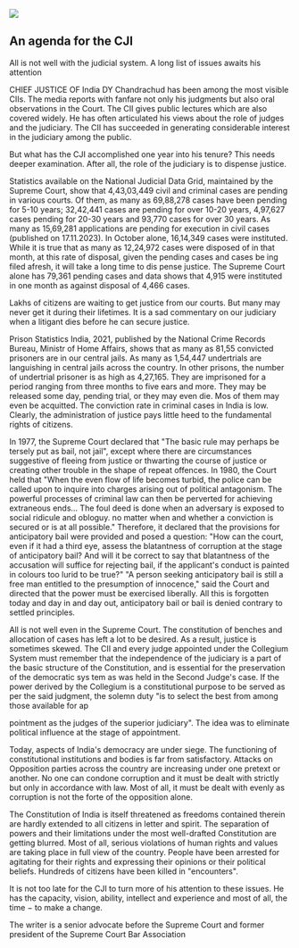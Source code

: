 ![](_page_0_Picture_0.jpeg)

## An agenda for the CJI

All is not well with the judicial system. A long list of issues awaits his attention

CHIEF JUSTICE OF India DY Chandrachud has been among the most visible CIIs. The media reports with fanfare not only his judgments but also oral observations in the Court. The CII gives public lectures which are also covered widely. He has often articulated his views about the role of judges and the judiciary. The CII has succeeded in generating considerable interest in the judiciary among the public.

But what has the CJI accomplished one year into his tenure? This needs deeper examination. After all, the role of the judiciary is to dispense justice.

Statistics available on the National Judicial Data Grid, maintained by the Supreme Court, show that 4,43,03,449 civil and criminal cases are pending in various courts. Of them, as many as 69,88,278 cases have been pending for 5-10 years; 32,42,441 cases are pending for over 10-20 years, 4,97,627 cases pending for 20-30 years and 93,770 cases for over 30 years. As many as 15,69,281 applications are pending for execution in civil cases (published on 17.11.2023). In October alone, 16,14,349 cases were instituted. While it is true that as many as 12,24,972 cases were disposed of in that month, at this rate of disposal, given the pending cases and cases be ing filed afresh, it will take a long time to dis pense justice. The Supreme Court alone has 79,361 pending cases and data shows that 4,915 were instituted in one month as against disposal of 4,466 cases.

Lakhs of citizens are waiting to get justice from our courts. But many may never get it during their lifetimes. It is a sad commentary on our judiciary when a litigant dies before he can secure justice.

Prison Statistics India, 2021, published by the National Crime Records Bureau, Ministr of Home Affairs, shows that as many as 81,55 convicted prisoners are in our central jails. As many as 1,54,447 undertrials are languishing in central jails across the country. In other prisons, the number of undertrial prisoner is as high as 4,27,165. They are imprisoned for a period ranging from three months to five ears and more. They may be released some day, pending trial, or they may even die. Mos of them may even be acquitted. The conviction rate in criminal cases in India is low. Clearly, the administration of justice pays little heed to the fundamental rights of citizens.

In 1977, the Supreme Court declared that "The basic rule may perhaps be tersely put as bail, not jail", except where there are circumstances suggestive of fleeing from justice or thwarting the course of justice or creating other trouble in the shape of repeat offences. In 1980, the Court held that "When the even flow of life becomes turbid, the police can be called upon to inquire into charges arising out of political antagonism. The powerful processes of criminal law can then be perverted for achieving extraneous ends... The foul deed is done when an adversary is exposed to social ridicule and obloguy. no matter when and whether a conviction is secured or is at all possible." Therefore, it declared that the provisions for anticipatory bail were provided and posed a question: "How can the court, even if it had a third eye, assess the blatantness of corruption at the stage of anticipatory bail? And will it be correct to say that blatantness of the accusation will suffice for rejecting bail, if the applicant's conduct is painted in colours too lurid to be true?" "A person seeking anticipatory bail is still a free man entitled to the presumption of innocence," said the Court and directed that the power must be exercised liberally. All this is forgotten today and day in and day out, anticipatory bail or bail is denied contrary to settled principles.

All is not well even in the Supreme Court. The constitution of benches and allocation of cases has left a lot to be desired. As a result, justice is sometimes skewed. The CII and every judge appointed under the Collegium System must remember that the independence of the judiciary is a part of the basic structure of the Constitution, and is essential for the preservation of the democratic sys tem as was held in the Second Judge's case. If the power derived by the Collegium is a constitutional purpose to be served as per the said judgment, the solemn duty "is to select the best from among those available for ap

pointment as the judges of the superior judiciary". The idea was to eliminate political influence at the stage of appointment.

Today, aspects of India's democracy are under siege. The functioning of constitutional institutions and bodies is far from satisfactory. Attacks on Opposition parties across the country are increasing under one pretext or another. No one can condone corruption and it must be dealt with strictly but only in accordance with law. Most of all, it must be dealt with evenly as corruption is not the forte of the opposition alone.

The Constitution of India is itself threatened as freedoms contained therein are hardly extended to all citizens in letter and spirit. The separation of powers and their limitations under the most well-drafted Constitution are getting blurred. Most of all, serious violations of human rights and values are taking place in full view of the country. People have been arrested for agitating for their rights and expressing their opinions or their political beliefs. Hundreds of citizens have been killed in "encounters".

It is not too late for the CJI to turn more of his attention to these issues. He has the capacity, vision, ability, intellect and experience and most of all, the time  $-$  to make a change.

The writer is a senior advocate before the Supreme Court and former president of the Supreme Court Bar Association